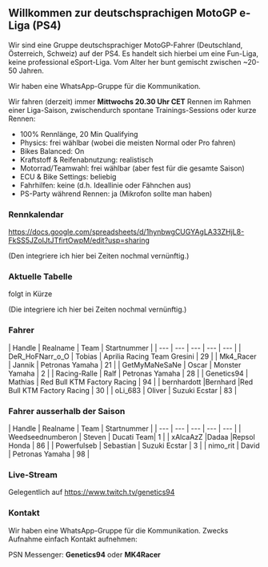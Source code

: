 ## Willkommen zur deutschsprachigen MotoGP e-Liga (PS4)

Wir sind eine Gruppe deutschsprachiger MotoGP-Fahrer (Deutschland, Österreich, Schweiz) auf der PS4. 
Es handelt sich hierbei um eine Fun-Liga, keine professional eSport-Liga.
Vom Alter her bunt gemischt zwischen ~20-50 Jahren.

Wir haben eine WhatsApp-Gruppe für die Kommunikation.

Wir fahren (derzeit) immer **Mittwochs 20.30 Uhr CET** Rennen im Rahmen einer Liga-Saison, zwischendurch spontane Trainings-Sessions oder kurze Rennen:

* 100% Rennlänge, 20 Min Qualifying
* Physics: frei wählbar (wobei die meisten Normal oder Pro fahren)
* Bikes Balanced: On
* Kraftstoff & Reifenabnutzung: realistisch
* Motorrad/Teamwahl: frei wählbar (aber fest für die gesamte Saison)
* ECU & Bike Settings: beliebig
* Fahrhilfen: keine (d.h. Ideallinie oder Fähnchen aus)
* PS-Party während Rennen: ja (Mikrofon sollte man haben)


### Rennkalendar

https://docs.google.com/spreadsheets/d/1hynbwgCUGYAgLA33ZHjL8-FkSS5JZolJtJTfirtOwpM/edit?usp=sharing

(Den integriere ich hier bei Zeiten nochmal vernünftig.)

### Aktuelle Tabelle 

folgt in Kürze

(Die integriere ich hier bei Zeiten nochmal vernünftig.)

### Fahrer


| Handle | Realname |	Team | Startnummer |
| --- | --- | --- | --- | --- |
| DeR_HoFNarr_o_O | Tobias | Aprilia Racing Team Gresini |  	29 |
| Mk4_Racer	| Jannik	| Petronas Yamaha	| 21 |
| GetMyMaNeSaNe	| Oscar	| Monster Yamaha	| 2 |
| Racing-Ralle	| Ralf	| Petronas Yamaha |	28 |
| Genetics94	| Mathias	| Red Bull KTM Factory Racing	| 94 |
| bernhardott	|Bernhard	|Red Bull KTM Factory Racing	| 30 |
| oLi_683 |	Oliver	| Suzuki Ecstar	| 83 |


### Fahrer ausserhalb der Saison

| Handle | Realname |	Team | Startnummer |
| --- | --- | --- | --- | --- |
| Weedseednumberon | Steven	| Ducati Team| 	1 |
| xAlcaAzZ	|Dadaa	|Repsol Honda	| 86 |
| Powerfulseb	| Sebastian |	Suzuki Ecstar	| 3 |
| nimo_rit |	David |	Petronas Yamaha	| 98 |


### Live-Stream

Gelegentlich auf https://www.twitch.tv/genetics94

### Kontakt

Wir haben eine WhatsApp-Gruppe für die Kommunikation. Zwecks Aufnahme einfach Kontakt aufnehmen:

PSN Messenger: **Genetics94** oder **MK4Racer**
